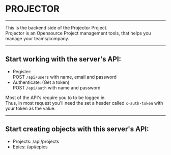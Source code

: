 # PROJECTOR
----
This is the backend side of the Projector Project.  
Projector is an Opensource Project management tools, that helps you manage your teams/company.

----
## Start working with the server's API:  

* Register:  
POST `/api/users` with name, email and password  
* Authenticate: (Get a token)  
POST `/api/auth`  with name and password  

Most of the API's require you to to be logged in.  
Thus, in most request you'll need the set a header called `x-auth-token` with your token as the value.  

----
## Start creating objects with this server's API:  
* Projects: /api/projects
* Epics: /api/epics